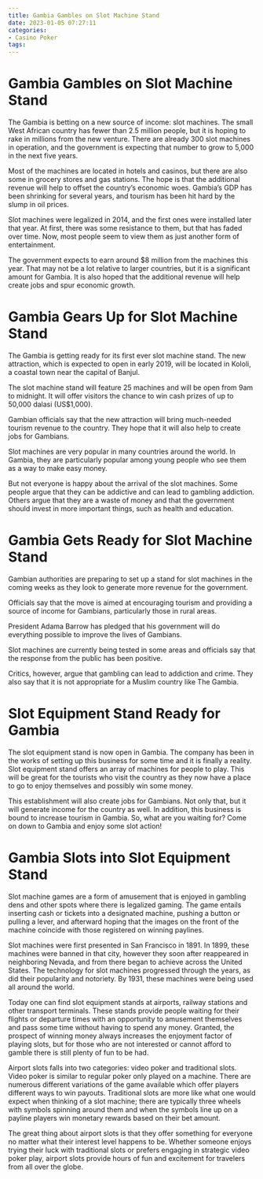 ```yaml
---
title: Gambia Gambles on Slot Machine Stand
date: 2023-01-05 07:27:11
categories:
- Casino Poker
tags:
---
```



#  Gambia Gambles on Slot Machine Stand


The Gambia is betting on a new source of income: slot machines. The small West African country has fewer than 2.5 million people, but it is hoping to rake in millions from the new venture. There are already 300 slot machines in operation, and the government is expecting that number to grow to 5,000 in the next five years.

Most of the machines are located in hotels and casinos, but there are also some in grocery stores and gas stations. The hope is that the additional revenue will help to offset the country’s economic woes. Gambia’s GDP has been shrinking for several years, and tourism has been hit hard by the slump in oil prices.

Slot machines were legalized in 2014, and the first ones were installed later that year. At first, there was some resistance to them, but that has faded over time. Now, most people seem to view them as just another form of entertainment.

The government expects to earn around $8 million from the machines this year. That may not be a lot relative to larger countries, but it is a significant amount for Gambia. It is also hoped that the additional revenue will help create jobs and spur economic growth.

#  Gambia Gears Up for Slot Machine Stand

The Gambia is getting ready for its first ever slot machine stand. The new attraction, which is expected to open in early 2019, will be located in Kololi, a coastal town near the capital of Banjul.

The slot machine stand will feature 25 machines and will be open from 9am to midnight. It will offer visitors the chance to win cash prizes of up to 50,000 dalasi (US$1,000).

Gambian officials say that the new attraction will bring much-needed tourism revenue to the country. They hope that it will also help to create jobs for Gambians.

Slot machines are very popular in many countries around the world. In Gambia, they are particularly popular among young people who see them as a way to make easy money.

But not everyone is happy about the arrival of the slot machines. Some people argue that they can be addictive and can lead to gambling addiction. Others argue that they are a waste of money and that the government should invest in more important things, such as health and education.

#  Gambia Gets Ready for Slot Machine Stand

Gambian authorities are preparing to set up a stand for slot machines in the coming weeks as they look to generate more revenue for the government.

Officials say that the move is aimed at encouraging tourism and providing a source of income for Gambians, particularly those in rural areas.

President Adama Barrow has pledged that his government will do everything possible to improve the lives of Gambians.

Slot machines are currently being tested in some areas and officials say that the response from the public has been positive.

Critics, however, argue that gambling can lead to addiction and crime. They also say that it is not appropriate for a Muslim country like The Gambia.

#  Slot Equipment Stand Ready for Gambia

The slot equipment stand is now open in Gambia. The company has been in the works of setting up this business for some time and it is finally a reality. Slot equipment stand offers an array of machines for people to play. This will be great for the tourists who visit the country as they now have a place to go to enjoy themselves and possibly win some money.

This establishment will also create jobs for Gambians. Not only that, but it will generate income for the country as well. In addition, this business is bound to increase tourism in Gambia. So, what are you waiting for? Come on down to Gambia and enjoy some slot action!

#  Gambia Slots into Slot Equipment Stand

Slot machine games are a form of amusement that is enjoyed in gambling dens and other spots where there is legalized gaming. The game entails inserting cash or tickets into a designated machine, pushing a button or pulling a lever, and afterward hoping that the images on the front of the machine coincide with those registered on winning paylines.

Slot machines were first presented in San Francisco in 1891. In 1899, these machines were banned in that city, however they soon after reappeared in neighboring Nevada, and from there began to achieve across the United States. The technology for slot machines progressed through the years, as did their popularity and notoriety. By 1931, these machines were being used all around the world.

Today one can find slot equipment stands at airports, railway stations and other transport terminals. These stands provide people waiting for their flights or departure times with an opportunity to amusement themselves and pass some time without having to spend any money. Granted, the prospect of winning money always increases the enjoyment factor of playing slots, but for those who are not interested or cannot afford to gamble there is still plenty of fun to be had.

Airport slots falls into two categories: video poker and traditional slots. Video poker is similar to regular poker only played on a machine. There are numerous different variations of the game available which offer players different ways to win payouts. Traditional slots are more like what one would expect when thinking of a slot machine; there are typically three wheels with symbols spinning around them and when the symbols line up on a payline players win monetary rewards based on their bet amount.

The great thing about airport slots is that they offer something for everyone no matter what their interest level happens to be. Whether someone enjoys trying their luck with traditional slots or prefers engaging in strategic video poker play, airport slots provide hours of fun and excitement for travelers from all over the globe.